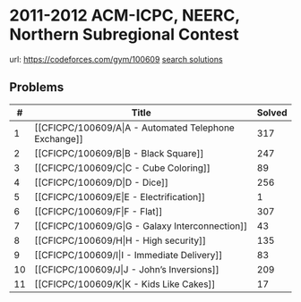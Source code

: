 # 2011-2012 ACM-ICPC, NEERC, Northern Subregional Contest

url: https://codeforces.com/gym/100609
[search solutions](https://www.google.com/search?q=Solution+OR+題解+2011-2012+ACM-ICPC,+NEERC,+Northern+Subregional+Contest)

## Problems

| # | Title | Solved |
| --- | --- | --- |
|1|[[CFICPC/100609/A\|A - Automated Telephone Exchange]]|317|
|2|[[CFICPC/100609/B\|B - Black Square]]|247|
|3|[[CFICPC/100609/C\|C - Cube Coloring]]|89|
|4|[[CFICPC/100609/D\|D - Dice]]|256|
|5|[[CFICPC/100609/E\|E - Electrification]]|1|
|6|[[CFICPC/100609/F\|F - Flat]]|307|
|7|[[CFICPC/100609/G\|G - Galaxy Interconnection]]|43|
|8|[[CFICPC/100609/H\|H - High security]]|135|
|9|[[CFICPC/100609/I\|I - Immediate Delivery]]|83|
|10|[[CFICPC/100609/J\|J - John’s Inversions]]|209|
|11|[[CFICPC/100609/K\|K - Kids Like Cakes]]|17|
